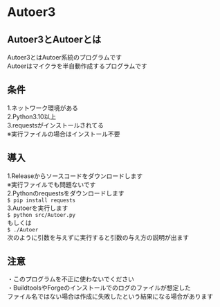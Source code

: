 # Autoer3

## Autoer3とAutoerとは
Autoer3とはAutoer系統のプログラムです
<br/>Autoerはマイクラを半自動作成するプログラムです

## 条件
1.ネットワーク環境がある
<br/>2.Python3.10以上
<br/>3.requestsがインストールされてる
<br/>※実行ファイルの場合はインストール不要

## 導入
1.Releaseからソースコードをダウンロードします
<br/>※実行ファイルでも問題ないです
<br/>2.Pythonのrequestsをダウンロードします
<br/>`$ pip install requests`
<br/>3.Autoerを実行します
<br/>`$ python src/Autoer.py`
<br/>もしくは
<br/>`$ ./Autoer`
<br/>次のように引数を与えずに実行すると引数の与え方の説明が出ます

## 注意
・このプログラムを不正に使わないでください
<br/>・BuildtoolsやForgeのインストールでのログのファイルが想定した
<br/>ファイル名ではない場合は作成に失敗したという結果になる場合があります


